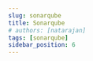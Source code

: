 ```yaml
---
slug: sonarqube
title: Sonarqube
# authors: [natarajan]
tags: [sonarqube]
sidebar_position: 6
---
```

